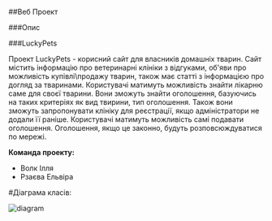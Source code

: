 ##Веб Проект

###Опис

###LuckyPets

Проект LuckyPets - корисний сайт для власників домашніх тварин. Сайт містить інформацію про ветеринарні клініки з відгуками, об'яви про можливість купівлі\продажу тварин, також має статті з інформацією про догляд за тваринами.
Користувачі матимуть можливість знайти лікарню саме для своєї тварини.
Вони зможуть знайти оголошення, базуючись на таких критеріях як вид твирини, тип оголошення.
Також вони зможуть запропонувати клініку для реєстрації, якщо адміністратори не додали її раніше.
Користувачі матимуть можливість самі подавати оголошення.
Оголошення, якщо це законно, будуть розповсюждуватися по мережі.

**Команда проекту:**
* Волк Ілля
* Рзаєва Ельвіра

#Діаграма класів:

![diagram](https://cloud.githubusercontent.com/assets/15018651/14726592/005c55b4-082c-11e6-927d-63580fba7ea3.png)
